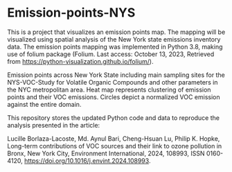 # Emission-points-NYS
This is a project that visualizes an emission points map. The mapping will be visualized using spatial analysis of the New York state emissions inventory data. 
The emission points mapping was implemented in Python 3.8, making use of folium package (Folium. Last access: October 13, 2023, Retrieved from https://python-visualization.github.io/folium/).

Emission points across New York State including main sampling sites for the NYS-VOC-Study for Volatile Organic Compounds and other parameters in the NYC metropolitan area. Heat map represents clustering of emission points and their VOC emissions. Circles depict a normalized VOC emission against the entire domain.

This repository stores the updated Python code and data to reproduce the analysis presented in the article:

Lucille Borlaza-Lacoste, Md. Aynul Bari, Cheng-Hsuan Lu, Philip K. Hopke, Long-term contributions of VOC sources and their link to ozone pollution in Bronx, New York City, Environment International, 2024, 108993, ISSN 0160-4120, https://doi.org/10.1016/j.envint.2024.108993.
